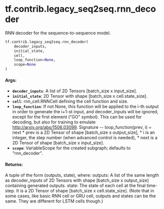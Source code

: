 <div itemscope itemtype="http://developers.google.com/ReferenceObject">
<meta itemprop="name" content="tf.contrib.legacy_seq2seq.rnn_decoder" />
<meta itemprop="path" content="Stable" />
</div>

# tf.contrib.legacy_seq2seq.rnn_decoder

RNN decoder for the sequence-to-sequence model.

``` python
tf.contrib.legacy_seq2seq.rnn_decoder(
    decoder_inputs,
    initial_state,
    cell,
    loop_function=None,
    scope=None
)
```

<!-- Placeholder for "Used in" -->


#### Args:


* <b>`decoder_inputs`</b>: A list of 2D Tensors [batch_size x input_size].
* <b>`initial_state`</b>: 2D Tensor with shape [batch_size x cell.state_size].
* <b>`cell`</b>: rnn_cell.RNNCell defining the cell function and size.
* <b>`loop_function`</b>: If not None, this function will be applied to the i-th output
  in order to generate the i+1-st input, and decoder_inputs will be ignored,
  except for the first element ("GO" symbol). This can be used for decoding,
  but also for training to emulate http://arxiv.org/abs/1506.03099.
    Signature -- loop_function(prev, i) = next * prev is a 2D Tensor of
    shape [batch_size x output_size], * i is an integer, the step number
    (when advanced control is needed), * next is a 2D Tensor of shape
    [batch_size x input_size].
* <b>`scope`</b>: VariableScope for the created subgraph; defaults to "rnn_decoder".


#### Returns:

A tuple of the form (outputs, state), where:
  outputs: A list of the same length as decoder_inputs of 2D Tensors with
    shape [batch_size x output_size] containing generated outputs.
  state: The state of each cell at the final time-step.
    It is a 2D Tensor of shape [batch_size x cell.state_size].
    (Note that in some cases, like basic RNN cell or GRU cell, outputs and
     states can be the same. They are different for LSTM cells though.)

